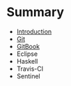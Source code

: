 # Summary

* [Introduction](README.md)
* [Git](git.md)
* [GitBook](gitbook.md)
* Eclipse
* Haskell
* Travis-CI
* Sentinel

